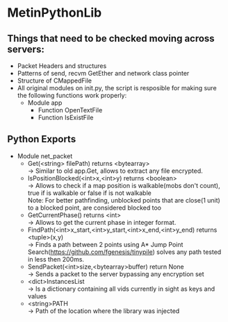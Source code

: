 # MetinPythonLib

## Things that need to be checked moving across servers:

- Packet Headers and structures
- Patterns of send, recvm GetEther and network class pointer
- Structure of CMappedFile
- All original modules on init.py, the script is resposible for making sure the following functions work properly:
  - Module app
    - Function OpenTextFile
    - Function IsExistFile


## Python Exports
- Module net_packet
  - Get(\<string\> filePath) returns \<bytearray\><br>
    -> Similar to old app.Get, allows to extract any file encrypted.
  - IsPositionBlocked(\<int\>x,\<int\>y) returns \<boolean\><br>
    -> Allows to check if a map position is walkable(mobs don't count), true if is walkable or false if is not walkable<br>
    Note: For better pathfinding, unblocked points that are close(1 unit) to a blocked point, are considered blocked too<br>
  - GetCurrentPhase() returns \<int\><br>
    -> Allows to get the current phase in integer format.<br>
  - FindPath(\<int\>x_start,\<int\>y_start,\<int\>x_end,\<int\>y_end) returns \<tuple\>(x,y)<br>
    -> Finds a path between 2 points using A* Jump Point Search(https://github.com/fgenesis/tinypile) solves any path tested in less then 200ms.<br>
  - SendPacket(\<int\>size,\<bytearray\>buffer) return None<br>
    -> Sends a packet to the server bypassing any encryption set<br>
  - \<dict\>InstancesList<br>
    -> Is a dictionary containing all vids currently in sight as keys and values<br>
  - \<string\>PATH<br>
    -> Path of the location where the library was injected<br>


